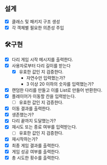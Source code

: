 ## 설계
* [x] 클래스 및 패키지 구조 생성
* [x] 각 객체별 필요한 의존성 주입

## 🛠️구현
* [x] 다리 게임 시작 메시지를 출력한다.
* [x] 사용자로부터 다리 길이를 받는다
    * [x] 유효한 값인 지 검증한다.
        * 자연수만 입력했는가?
        * 3 이상 20 이하의 숫자를 입력했는가?
* [x] 랜덤한 다리를 만들고 이를 List로 만들어 반환한다.
* [x] 플레이어가 이동할 칸을 입력받는다.
    * [ ] 유효한 값인 지 검증한다.
* [x] 이동 결과를 출력한다.
* [x] 생존했는가?
* [x] 다리 끝까지 도달했는가?
* [x] 재시도 또는 종료 여부를 입력받는다.
    * [ ] 유효한 값인 지 검증한다.
* [x] 재시작하는가?
* [x] 최종 게임 결과를 출력한다.
* [x] 게임 성공 여부를 출력한다.
* [x] 총 시도한 횟수를 출력한다.